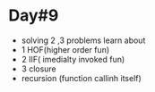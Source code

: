 # Day#9
- solving 2 ,3 problems 
learn about 
- 1 HOF(higher order fun)
- 2 IIF( imedialty invoked fun)
- 3 closure 
- recursion (function callinh itself)
